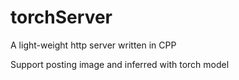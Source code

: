 # torchServer

A light-weight http server written in CPP

Support posting image and inferred with torch model 
